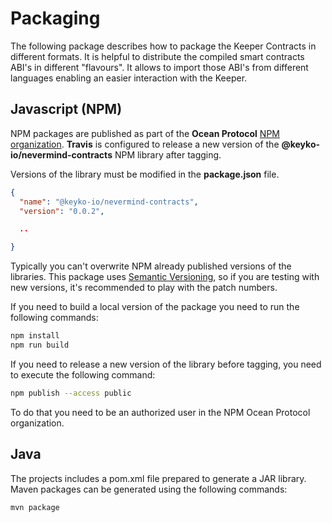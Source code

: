 # Packaging

The following package describes how to package the Keeper Contracts in different formats.
It is helpful to distribute the compiled smart contracts ABI's in different "flavours".
It allows to import those ABI's from different languages enabling an easier interaction with the Keeper.

## Javascript (NPM)

NPM packages are published as part of the **Ocean Protocol** [NPM organization](https://www.npmjs.com/org/oceanprotocol).
**Travis** is configured to release a new version of the **@keyko-io/nevermind-contracts** NPM library after tagging.

Versions of the library must be modified in the **package.json** file.

```json
{
  "name": "@keyko-io/nevermind-contracts",
  "version": "0.0.2",

  ..

}
```

Typically you can't overwrite NPM already published versions of the libraries.
This package uses [Semantic Versioning](https://semver.org/), so if you are testing with new versions, it's recommended to play with the patch numbers.



If you need to build a local version of the package you need to run the following commands:

```bash
npm install
npm run build
```

If you need to release a new version of the library before tagging, you need to execute the following command:
```bash
npm publish --access public
```

To do that you need to be an authorized user in the NPM Ocean Protocol organization.

## Java

The projects includes a pom.xml file prepared to generate a JAR library. Maven packages can be generated using the following commands:

```bash
mvn package
```
